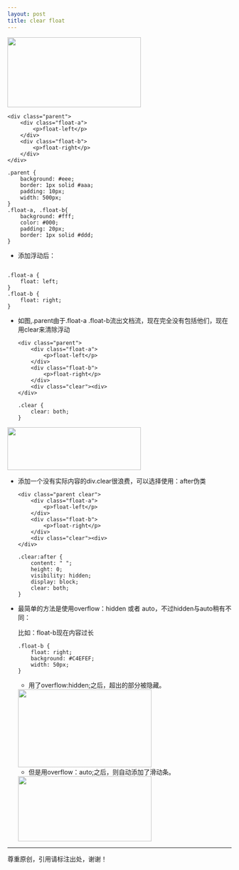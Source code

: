```yaml
---
layout: post
title: clear float
---
```


<img class="alignnone size-medium wp-image-21" title="1" src="http://reelin-wordpress.stor.sinaapp.com/uploads/2012/06/1-300x157.jpg" alt="" width="300" height="157" data-pinit="registered" />

	<div class="parent">
	    <div class="float-a">
			<p>float-left</p>
	    </div>
	    <div class="float-b">
			<p>float-right</p>
	    </div>
	</div>

	.parent {
		background: #eee;
		border: 1px solid #aaa;
		padding: 10px;
		width: 500px;
	}
	.float-a, .float-b{
		background: #fff;
		color: #000;
		padding: 20px;
		border: 1px solid #ddd;
	}

*	添加浮动后：
	
<img class="alignnone size-full wp-image-22" title="2" src="http://reelin-wordpress.stor.sinaapp.com/uploads/2012/06/2.jpg" alt="" data-pinit="registered" />

	.float-a {
		float: left;
	}
	.float-b {
		float: right;
	}

*	如图,.parent由于.float-a .float-b流出文档流，现在完全没有包括他们，现在用clear来清除浮动

		<div class="parent">
			<div class="float-a">
				<p>float-left</p>
			</div>
			<div class="float-b">
				<p>float-right</p>
			</div>
			<div class="clear"><div>
		</div>
		
		.clear {
			clear: both;
		}

<img class="alignnone size-medium wp-image-24" title="3" src="http://reelin-wordpress.stor.sinaapp.com/uploads/2012/06/31-300x96.jpg" alt="" width="300" height="96" />

*	添加一个没有实际内容的div.clear很浪费，可以选择使用：after伪类

		<div class="parent clear">
			<div class="float-a">
				<p>float-left</p>
			</div>
			<div class="float-b">
				<p>float-right</p>
			</div>
			<div class="clear"><div>
		</div>
		
		.clear:after {
			content: " ";
			height: 0;
			visibility: hidden;
			display: block;
			clear: both;
		}

*	最简单的方法是使用overflow：hidden 或者 auto，不过hidden与auto稍有不同：

	比如：float-b现在内容过长
		
		.float-b {
			float: right;
			background: #C4EFEF;
			width: 50px;
		}
	
	*	用了overflow:hidden;之后，超出的部分被隐藏。

	<img class="alignnone size-medium wp-image-38" title="未命名1" src="http://reelin-wordpress.stor.sinaapp.com/uploads/2012/03/未命名1-300x175.jpg" alt="" width="300" height="175" data-pinit="registered" />

	*	但是用overflow：auto;之后，则自动添加了滑动条。
	<img class="alignnone size-medium wp-image-40" title="未命名" src="http://reelin-wordpress.stor.sinaapp.com/uploads/2012/03/未命名-300x146.jpg" alt="" width="300" height="146" data-pinit="registered" />

---

尊重原创，引用请标注出处，谢谢！